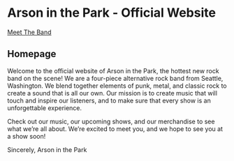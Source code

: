# Arson in the Park - Official Website
[Meet The Band](https://pearardua.github.io/band.md)

## Homepage
Welcome to the official website of Arson in the Park, the hottest new rock band on the scene! We are a four-piece alternative rock band from Seattle, Washington. We blend together elements of punk, metal, and classic rock to create a sound that is all our own. Our mission is to create music that will touch and inspire our listeners, and to make sure that every show is an unforgettable experience.
  
Check out our music, our upcoming shows, and our merchandise to see what we’re all about. We’re excited to meet you, and we hope to see you at a show soon!
  
Sincerely,
  Arson in the Park
